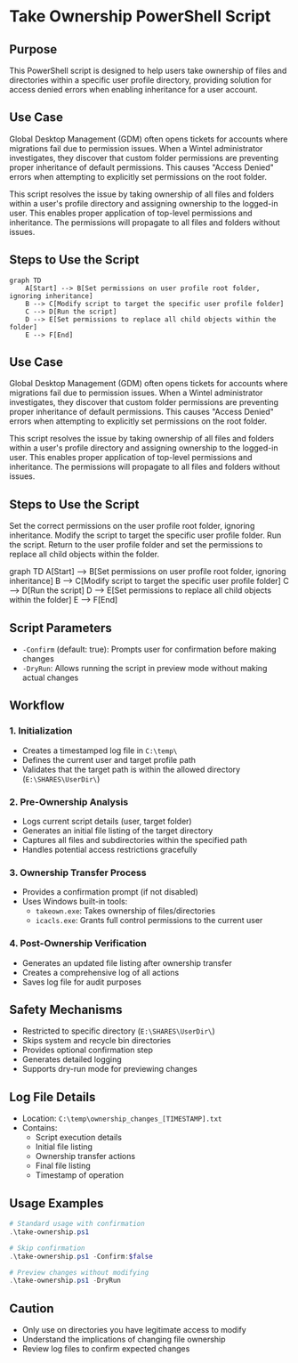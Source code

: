 # Take Ownership PowerShell Script

## Purpose
This PowerShell script is designed to help users take ownership of files and directories within a specific user profile directory, providing solution for access denied errors when enabling inheritance for a user account.

## Use Case
Global Desktop Management (GDM) often opens tickets for accounts where migrations fail due to permission issues. When a Wintel administrator investigates, they discover that custom folder permissions are preventing proper inheritance of default permissions. This causes "Access Denied" errors when attempting to explicitly set permissions on the root folder.

This script resolves the issue by taking ownership of all files and folders within a user's profile directory and assigning ownership to the logged-in user. This enables proper application of top-level permissions and inheritance. The permissions will propagate to all files and folders without issues.

## Steps to Use the Script

```mermaid
graph TD
    A[Start] --> B[Set permissions on user profile root folder, ignoring inheritance]
    B --> C[Modify script to target the specific user profile folder]
    C --> D[Run the script]
    D --> E[Set permissions to replace all child objects within the folder]
    E --> F[End]
```

## Use Case
Global Desktop Management (GDM) often opens tickets for accounts where migrations fail due to permission issues. When a Wintel administrator investigates, they discover that custom folder permissions are preventing proper inheritance of default permissions. This causes "Access Denied" errors when attempting to explicitly set permissions on the root folder.

This script resolves the issue by taking ownership of all files and folders within a user's profile directory and assigning ownership to the logged-in user. This enables proper application of top-level permissions and inheritance. The permissions will propagate to all files and folders without issues.

## Steps to Use the Script

Set the correct permissions on the user profile root folder, ignoring inheritance.
Modify the script to target the specific user profile folder.
Run the script.
Return to the user profile folder and set the permissions to replace all child objects within the folder.

graph TD
    A[Start] --> B[Set permissions on user profile root folder, ignoring inheritance]
    B --> C[Modify script to target the specific user profile folder]
    C --> D[Run the script]
    D --> E[Set permissions to replace all child objects within the folder]
    E --> F[End]

## Script Parameters
- `-Confirm` (default: true): Prompts user for confirmation before making changes
- `-DryRun`: Allows running the script in preview mode without making actual changes

## Workflow

### 1. Initialization
- Creates a timestamped log file in `C:\temp\`
- Defines the current user and target profile path
- Validates that the target path is within the allowed directory (`E:\SHARES\UserDir\`)

### 2. Pre-Ownership Analysis
- Logs current script details (user, target folder)
- Generates an initial file listing of the target directory
- Captures all files and subdirectories within the specified path
- Handles potential access restrictions gracefully

### 3. Ownership Transfer Process
- Provides a confirmation prompt (if not disabled)
- Uses Windows built-in tools:
  - `takeown.exe`: Takes ownership of files/directories
  - `icacls.exe`: Grants full control permissions to the current user

### 4. Post-Ownership Verification
- Generates an updated file listing after ownership transfer
- Creates a comprehensive log of all actions
- Saves log file for audit purposes

## Safety Mechanisms
- Restricted to specific directory (`E:\SHARES\UserDir\`)
- Skips system and recycle bin directories
- Provides optional confirmation step
- Generates detailed logging
- Supports dry-run mode for previewing changes

## Log File Details
- Location: `C:\temp\ownership_changes_[TIMESTAMP].txt`
- Contains:
  - Script execution details
  - Initial file listing
  - Ownership transfer actions
  - Final file listing
  - Timestamp of operation

## Usage Examples
```powershell
# Standard usage with confirmation
.\take-ownership.ps1

# Skip confirmation
.\take-ownership.ps1 -Confirm:$false

# Preview changes without modifying
.\take-ownership.ps1 -DryRun
```

## Caution
- Only use on directories you have legitimate access to modify
- Understand the implications of changing file ownership
- Review log files to confirm expected changes
